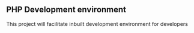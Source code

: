 ## PHP Development environment
This project will facilitate inbuilt development environment for developers
